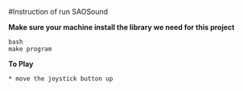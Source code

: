 #Instruction of run SAOSound

**Make sure your machine install the library we need for this project**

	bash
	make program


**To Play**

	* move the joystick button up
	
